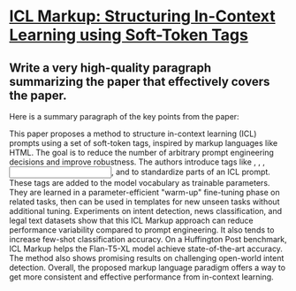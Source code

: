 # [ICL Markup: Structuring In-Context Learning using Soft-Token Tags](https://arxiv.org/abs/2312.07405)

## Write a very high-quality paragraph summarizing the paper that effectively covers the paper.

 Here is a summary paragraph of the key points from the paper:

This paper proposes a method to structure in-context learning (ICL) prompts using a set of soft-token tags, inspired by markup languages like HTML. The goal is to reduce the number of arbitrary prompt engineering decisions and improve robustness. The authors introduce tags like <classification>, <options>, <demo>, <input>, and <label> to standardize parts of an ICL prompt. These tags are added to the model vocabulary as trainable parameters. They are learned in a parameter-efficient "warm-up" fine-tuning phase on related tasks, then can be used in templates for new unseen tasks without additional tuning. Experiments on intent detection, news classification, and legal text datasets show that this ICL Markup approach can reduce performance variability compared to prompt engineering. It also tends to increase few-shot classification accuracy. On a Huffington Post benchmark, ICL Markup helps the Flan-T5-XL model achieve state-of-the-art accuracy. The method also shows promising results on challenging open-world intent detection. Overall, the proposed markup language paradigm offers a way to get more consistent and effective performance from in-context learning.
